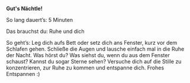 **Gut's Nächtle!**

So lang dauert’s: 5 Minuten

Das brauchst du: Ruhe und dich

So geht’s: Leg dich aufs Bett oder setz dich ans Fenster, kurz vor dem Schlafen gehen. Schließe die Augen und lausche einfach mal in die Ruhe der Nacht. Was hörst du? Was siehst du, wenn du aus dem Fenster schaust? Kannst du sogar Sterne sehen? Versuche dich auf die Stille zu konzentrieren, zur Ruhe zu kommen und entspanne dich. Frohes Entspannen :) 
